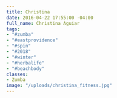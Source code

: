 ```yaml
---
title: Christina
date: 2016-04-22 17:55:00 -04:00
full_name: Christina Aguiar
tags:
- "#zumba"
- "#eastprovidence"
- "#spin"
- "#2018"
- "#winter"
- "#herbalife"
- "#beachbody"
classes:
- Zumba
image: "/uploads/christina_fitness.jpg"
---
```


